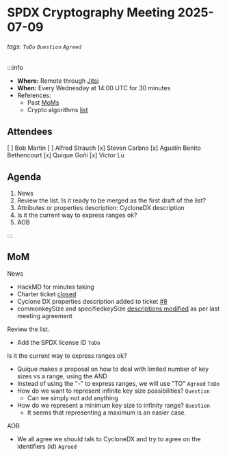 # SPDX Cryptography Meeting 2025-07-09

###### tags: `ToDo` `Question` `Agreed`

:::info
- **Where:** Remote through [Jitsi](https://meet.jit.si/SPDXCryptoMeeting)
- **When:** Every Wednesday at 14:00 UTC for 30 minutes
- References:
   - Past [MoMs](https://github.com/spdx/meetings/tree/main/cryptography)
   - Crypto algorithms [list](https://github.com/spdx/crypto-algorithms)

## Attendees

[ ] Bob Martin
[ ] Alfred Strauch
[x] Steven Carbno
[x] Agustín Benito Bethencourt
[x] Quique Goñi
[x] Victor Lu


## Agenda

1. News
2. Review the list. Is it ready to be merged as the first draft of the list?
3. Attributes or properties description: CycloneDX description
4. Is it the current way to express ranges ok?
5. AOB
 

:::

## MoM

News
* HackMD for minutes taking
* Charter ticket [closed](https://github.com/spdx/crypto-algorithms/issues/13)
* Cyclone DX properties description added to ticket [#8](https://github.com/spdx/crypto-algorithms/issues/8#issuecomment-3051861762)
* commonkeySize and specifiedkeySize [descriptions modified](https://github.com/spdx/crypto-algorithms/issues/8#issuecomment-3025068280) as per last meeting agreement

Review the list. 
* Add the SPDX license ID `ToDo`

Is it the current way to express ranges ok?
* Quique makes a proposal on how to deal with limited number of key sizes vs a range, using the AND
* Instead of using the "-" to express ranges, we will use "TO" `Agreed` `ToDo`
* How do we want to represent infinite key size possibilities? `Question`
    * Can we simply not add anything
* How do we represent a minimum key size to infinity range? `Question`
    * It seems that representing a maximum is an easier case.

AOB
* We all agree we should talk to CycloneDX and try to agree on the identifiers (id) `Agreed`




